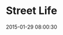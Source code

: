 ---
layout: post
title:  "Street Life"
number: "29"
date:   2015-01-29 08:00:30
large-image: "https://farm9.staticflickr.com/8665/16391055061_f9c6c86d9c_k.jpg"
---